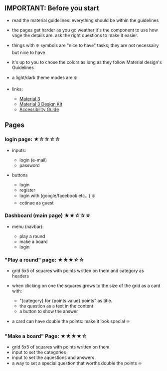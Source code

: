 ## IMPORTANT: Before you start

- read the material guidelines: everything should be within the guidelines
- the pages get harder as you go weather it's the component to use how vage the details are. ask the right questions to make it easier.
- things with ❇️ symbols are "nice to have" tasks; they are not necessairy but nice to have
- it's up to you to chose the colors as long as they follow Material design's Guidelines
- a light/dark theme modes are ❇️

- links:
  - [Material 3](https://m3.material.io/)
  - [Material 3 Design Kit](https://www.figma.com/community/file/1035203688168086460)
  - [Accessibility Guide](https://m3.material.io/foundations/designing/overview)

## Pages

### login page: ★☆☆☆☆

- inputs:

  - login (e-mail)
  - password

- buttons

  - login
  - register
  - login with (google/facebook etc...) ❇️
  - cotinue as guest

### Dashboard (main page) ★★☆☆☆

- menu (navbar):

  - play a round
  - make a board
  - login

### "Play a round" page: ★★★☆☆

- grid 5x5 of squares with points written on them and category as headers
- when clicking on one the squares grows to the size of the grid as a card with:

  - "{category} for {points value} points" as title.
  - the question as a text in the content
  - a button to show the answer

- a card can have double the points: make it look special ❇️

### "Make a board" Page: ★★★★☆

- grid 5x5 of squares with points written on them
- input to set the categories
- input to set the aquestions and answers
- a way to set a special question that worths double the points ❇️
